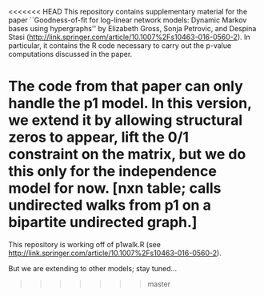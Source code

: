 <<<<<<< HEAD
This repository contains supplementary material for the paper ``Goodness-of-fit for log-linear network models: Dynamic Markov bases using hypergraphs'' by Elizabeth Gross, Sonja Petrovic, and Despina Stasi (http://link.springer.com/article/10.1007%2Fs10463-016-0560-2).
In particular, it contains the R code necessary to carry out the p-value computations discussed in the paper. 

The code from that paper can only handle the p1 model. 
In this version, we extend it by allowing structural zeros to appear, lift the 0/1 constraint on the matrix, but we do this only for the independence model for now. [nxn table; calls undirected walks from p1 on a bipartite undirected graph.] 
=======
This repository is working off of p1walk.R (see http://link.springer.com/article/10.1007%2Fs10463-016-0560-2).

But we are extending to other models; stay tuned...
>>>>>>> master
